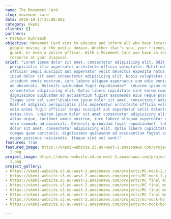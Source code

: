 ```yaml
---
name: The Movement Card
slug: movement-card
date: 2019-10-17T23:00:00Z
category: Ukemi
clients: []
partners:
- Parkour Outreach
objective: Movement Card aims to educate and inform all who have interactions with
  people moving in the public domain. Whether that's you, your friends, the security
  guard, or even a police officer. With a Movement Card you have an instant educational
  resource at your disposal.
brief: "Lorem ipsum dolor sit amet, consectetur adipisicing elit. Odit et adipisci
  perspiciatis illo aspernatur architecto officia voluptates. Nihil odio animi fugit
  officia! Sequi suscipit aut aspernatur velit delectus expedita natus.\n\n  \nLorem
  ipsum dolor sit amet consectetur adipisicing elit. Nobis voluptates alias atque,
  incidunt omnis nostrum, iure labore aliquam aspernatur cum odio veniam vero commodi
  ad obcaecati. Deleniti quibusdam fugit repudiandae?  \nLorem ipsum dolor sit amet,
  consectetur adipisicing elit. Optio libero cupiditate sint earum cumque quam veritatis,
  dignissimos quibusdam ad accusantium fugiat assumenda eius neque possimus reiciendis.
  Itaque sint vel sunt!\n\nLorem ipsum dolor sit amet, consectetur adipisicing elit.
  Odit et adipisci perspiciatis illo aspernatur architecto officia voluptates. Nihil
  odio animi fugit officia! Sequi suscipit aut aspernatur velit delectus expedita
  natus.\n\n  \nLorem ipsum dolor sit amet consectetur adipisicing elit. Nobis voluptates
  alias atque, incidunt omnis nostrum, iure labore aliquam aspernatur cum odio veniam
  vero commodi ad obcaecati. Deleniti quibusdam fugit repudiandae?  \nLorem ipsum
  dolor sit amet, consectetur adipisicing elit. Optio libero cupiditate sint earum
  cumque quam veritatis, dignissimos quibusdam ad accusantium fugiat assumenda eius
  neque possimus reiciendis. Itaque sint vel sunt!"
featured: true
featured_image: https://ukemi-website.s3.eu-west-2.amazonaws.com/projects/sleek mock
  1.png
project_image: https://ukemi-website.s3.eu-west-2.amazonaws.com/projects/sleek mock
  1.png
project_gallery:
- https://ukemi-website.s3.eu-west-2.amazonaws.com/projects/MC-mock-2.png
- https://ukemi-website.s3.eu-west-2.amazonaws.com/projects/MC-mock-1.png
- https://ukemi-website.s3.eu-west-2.amazonaws.com/projects/MC final mock front.png
- https://ukemi-website.s3.eu-west-2.amazonaws.com/projects/MC final mock back.png
- https://ukemi-website.s3.eu-west-2.amazonaws.com/projects/MC final mock 2.png
- https://ukemi-website.s3.eu-west-2.amazonaws.com/projects/MC final mock 1.png
- https://ukemi-website.s3.eu-west-2.amazonaws.com/projects/mc-mock-holder.png
- https://ukemi-website.s3.eu-west-2.amazonaws.com/projects/mc-mock-both-back.png

---
```


